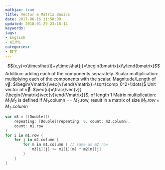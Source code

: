 ```yaml
---
mathjax: true
title: Vector & Matrix Basics
date: 2017-06-16 11:58:00
updated: 2018-01-29 23:18:14
keywords:
tags:
- English
- AI/ML
categories:
- 数学
---
```


$$(x,y)=x\times\hat{i}+y\times\hat{j}=\begin{bmatrix}x\\y\end{bmatrix}$$
Addition: adding each of the components separately.
Scalar multiplication: multiplying each of the components with the scalar.
Magnitude/Length of $\vec{v}$: $\begin{Vmatrix}\vec{v}\end{Vmatrix}=\sqrt{comp_0^2+\ldots}$
Unit vector of $\vec{v}$: $\vec{u}=\frac{\vec{v}}{\begin{Vmatrix}\vec{v}\end{Vmatrix}}$, of length 1
Matrix multiplication: $M_1M_2$ is defined if $M_1$.column == $M_2$.row, result in a matrix of size $M_1.row \times M_2.column$

```swift
var m3 = [[Double]](
    repeating: [Double](repeating: 0, count: m2.column),
    count: m1.row
)
for i in m1.row {
    for j in m2.column {
        for m in m1.column { // same as m2.row
            m3[i][j] += m1[i][m] * m2[m][j]
        }
    }
}
```
